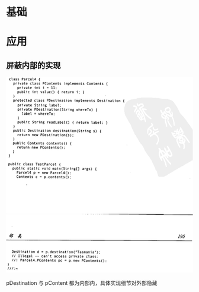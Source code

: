 # 基础

# 应用

## 屏蔽内部的实现

![image-20200716155237430](https://raw.githubusercontent.com/fangqianseu/imgStore/master/tx/20200924115042.png)

pDestination 与 pContent 都为内部内，具体实现细节对外部隐藏
